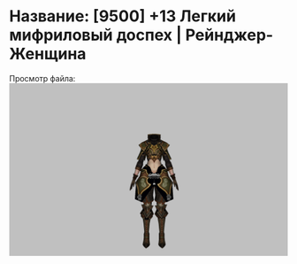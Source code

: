 # Название: [9500] +13 Легкий мифриловый доспех | Рейнджер-Женщина

Просмотр файла:
![p030021.png](p030021.png)